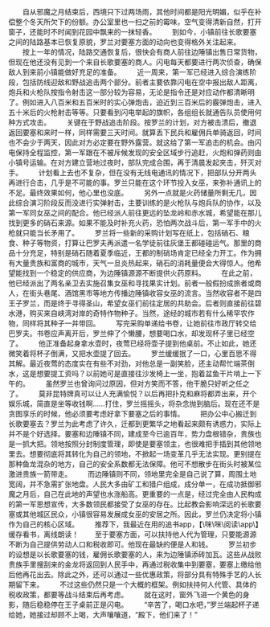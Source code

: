 　　自从邪魔之月结束后，西境只下过两场雨，其他时间都是阳光明媚，似乎在补偿整个冬天所欠下的份额。办公室里也一扫之前的霉味，空气变得清新自然，打开窗子，还能时不时闻到花园中飘来的一抹轻香。
　　到如今，小镇前往长歌要塞之间的陆路基本已恢复原貌，罗兰对要塞方面的动向也变得格外关注起来。
　　按上一年的情况，陆路交通恢复后，很快会有商人前往边陲镇出售日常货物，但现在他还没有见到一个来自长歌要塞的商人。闪电每天都要进行两次侦查，确保敌人到来前小镇能做好充足的准备。
　　近一周来，第一军已经进入综合演练阶段，包括防线迎敌和野战追击两个部分。前者主要依靠闪电在空中报出敌人距离，炮兵和火枪队按指令射击这一部分较为容易，无论是指令还是对应动作都清晰明了。例如进入八百米和五百米时的实心弹炮击，迫近到三百米后的霰弹炮击，进入五十米后的火枪射击等等。只要看到闪电举起的旗帜，各组组长就通告队员使用何种方式攻击。
　　关键在于野战追击阶段。按罗兰的计划，对方被击溃后，撤退返回要塞和来时一样，同样需要三天时间。就算丢下民兵和雇佣兵单骑返回，时间也不会少于两天，因此对方必定要在野外露营。就这给了第一军追击的机会。由闪电保持全程监控，第一军跟在不被斥候发现的安全区域步行追赶，火炮和弹药则由小镇号运输。在对方建立营地过夜时，部队完成合围，再于清晨发起夹击，歼灭对手。
　　计划看上去也不复杂，但在没有无线电通讯的情况下，把部队分开两头再进行合击，几乎是不可能的事。罗兰只能在这个环节投入女巫，来弥补通讯上的不足。最终效果如何，他心里也没底。
　　另外一点就是火药储量所剩无几，因此综合演习阶段反而没进行实弹射击，主要训练的是火枪队与炮兵队的协作，以及第一军同女巫之间的配合。他已经派人前往更远的坠龙岭和赤水城，希望能在那儿找到更多的硝石来源。如果不能及时补充火药，恐怕两次战斗后，第一军手中的火枪就只能当长矛用了。
　　罗兰将一些新的采购计划写在纸上，包括硝石、粮食、种子等物资，打算让巴罗夫再派遣一名学徒前往灰堡王都碰碰运气。那里的商品十分充足，特别是硝石随着夏季临近，王都的制硝场肯定已经全力开工。作为拥有大量贵族和富商的城市，天气一旦炎热起来，硝石的消耗量便会大得惊人。他希望能找到一个稳定的供应商，为边陲镇源源不断提供火药原料。
　　在此之前，他已经派出了两名亲卫去实施召集女巫和寻找果实计划。前者一般假扮成旅者或商人，在街头巷尾、酒馆黑市等地方传播边陲镇收容女巫的流言。当然收容者不是四王子罗兰，而是终于寻得圣山，希望女巫们前往定居的共助会。后者则直接前往碧水港，购买来自峡湾对岸的奇特作物种子。当然，途经的城市若有什么稀罕农作物，同样将其种子一并带回。
　　写完采购单递给书卷，让她前往市政厅转交给巴罗夫。书卷应声离开后，罗兰伸了个懒腰，想要喝口水，却发现杯子里已经空了。
　　他正准备起身拿水壶时，夜莺已经将壶子提到他桌前。不止如此，她还微笑着将杯子倒满，又把水壶提了回去。
　　罗兰缓缓抿了一口，心里百思不得其解。最近夜莺的态度实在有些不对劲，对他总是一副笑脸，还主动帮忙端茶倒水，这是想要提工资吗？以前她可是直接往沙发椅上一坐，抱着盆鱼干片啃上一下午的。
　　虽然罗兰也曾询问过原因，但对方笑而不答，他干脆只好听之任之了。
　　莫非昆特牌真可以让人充满愉悦？以后再把扑克和麻将都弄出来，开个娱乐城，简直是坐等收钱啊……打住，罗兰摇摇头，将杂念抛到脑后。现在还不是贪图享乐的时候，他必须要考虑好拿下要塞之后的事情。
　　把办公中心搬迁到长歌要塞去？罗兰为此考虑了许久，迁都到更繁华之地看起来颇有诱惑力，实际上并不是个好选择。要塞和边陲镇不同，建成至今已逾百年，势力盘根错杂，贵族也是一抓大把。领地按照分封制度管理，即使是要塞领主，也很难把手插到其他领地里去。想要彻底将其转化为自己的领地，不掀起一场变革几乎无法实现。更别提在那种鱼龙混杂的地方，自己的安全系数都无法保障。他可不想散步在街头时被某位激进贵族一箭带走。
　　而边陲镇则不同，领地里完全是自己说了算，周围土地宽阔，并不急需扩张地盘。人民大多由矿工和猎户组成，成分单一，在成功抵御邪魔之月后，自己在此地的声望也水涨船高。更重要的一点是，经过完全由人民构成的第一军思想宣传，大多数领民都接受了女巫的存在。比起教会影响深远的长歌要塞或其他城区民众，小镇很容易发展成女巫的安居之所。因此，罗兰仍决定将小镇作为自己的核心区域。
　　推荐下，我最近在用的追书app，【\咪\咪\阅读\app\\】缓存看书，离线朗读！
　　至于要塞方面，可以扶持他人代为管理，只要能源源不断为自己提供劳动人口和税收即可。他现在最缺的便是人和钱。
　　罗兰初步的设想是以长歌要塞的钱，雇佣长歌要塞的人，来为边陲镇添砖加瓦。这些从战败贵族手里搜刮来的金龙将返回到人民手中，再通过税收集中到要塞，要塞上缴给他后他再花出去。除此之外，还可以通过一些优惠政策，将部分具有特殊手艺的人长期留下来。
　　不过这些仍然只是一个大概的框架。例如扶持何人代管、具体的税收政策，都要等战斗结束后再考虑。
　　就在这时，窗外飞进一个黄色的身影，随后稳稳停在王子桌前正是闪电。
　　“辛苦了，喝口水吧，”罗兰端起杯子递给她，她接过却顾不上喝，大声嚷嚷道，“殿下，他们来了！”